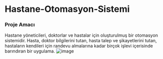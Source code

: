 # Hastane-Otomasyon-Sistemi

### Proje Amacı

Hastane yöneticileri, doktorlar ve hastalar için oluşturulmuş bir otomasyon sistemidir. Hasta, doktor bilgilerini tutan, hasta talep ve şikayetlerini tutan, hastaların kendileri için randevu almalarına kadar birçok işlevi içerisinde barındıran bir uygulama.
![image](https://user-images.githubusercontent.com/62840507/171143022-cb375417-ad31-4800-bae8-71e50991bd22.png)
